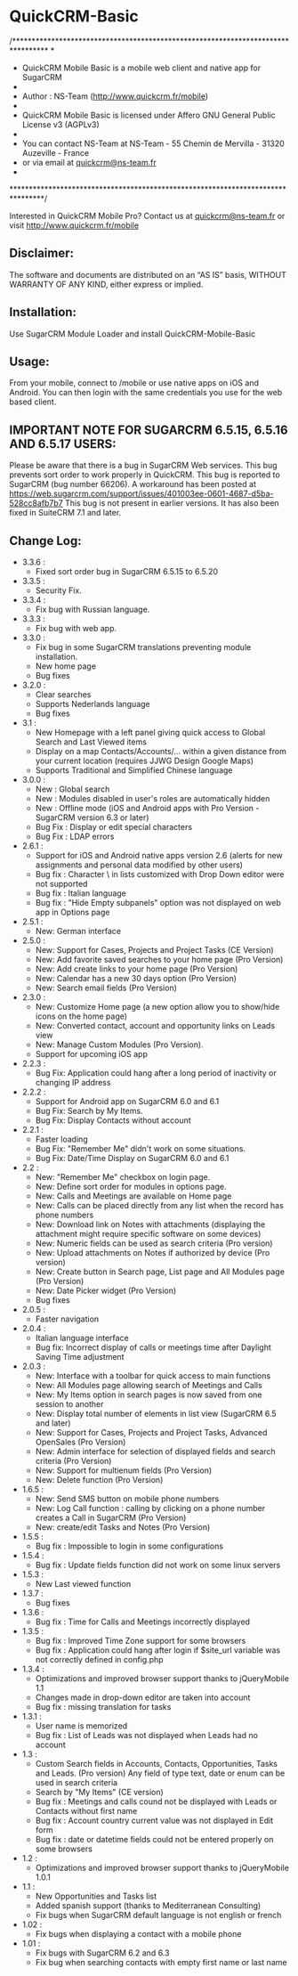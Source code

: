 # QuickCRM-Basic
/*********************************************************************************
 * 
 * QuickCRM Mobile Basic is a mobile web client and native app for SugarCRM
 * 
 * Author : NS-Team (http://www.quickcrm.fr/mobile)
 *
 * QuickCRM Mobile Basic is licensed under Affero GNU General Public License v3 (AGPLv3) 
 * 
 * You can contact NS-Team at NS-Team - 55 Chemin de Mervilla - 31320 Auzeville - France
 * or via email at quickcrm@ns-team.fr
 * 
 ********************************************************************************/

Interested in QuickCRM Mobile Pro?
Contact us at quickcrm@ns-team.fr or visit http://www.quickcrm.fr/mobile

Disclaimer:
-----------
The software and documents are distributed on an “AS IS” basis, WITHOUT WARRANTY OF ANY KIND, either express or implied.

Installation:
-------------
Use SugarCRM Module Loader and install QuickCRM-Mobile-Basic

Usage:
------
From your mobile, connect to <your-sugarcrm-url>/mobile or use native apps on iOS and Android.
You can then login with the same credentials you use for the web based client.

IMPORTANT NOTE FOR SUGARCRM 6.5.15, 6.5.16 AND 6.5.17 USERS:
------------------------------------------------------------
Please be aware that there is a bug in SugarCRM Web services.
This bug prevents sort order to work properly in QuickCRM.
This bug is reported to SugarCRM (bug number 66206). A workaround has been posted at
https://web.sugarcrm.com/support/issues/401003ee-0601-4687-d5ba-528cc8afb7b7
This bug is not present in earlier versions. It has also been fixed in SuiteCRM 7.1 and later.

Change Log:
-----------
- 3.3.6 :
  * Fixed sort order bug in SugarCRM 6.5.15 to 6.5.20
- 3.3.5 :
  * Security Fix.
- 3.3.4 :
  * Fix bug with Russian language.
- 3.3.3 :
  * Fix bug with web app.
- 3.3.0 :
  * Fix bug in some SugarCRM translations preventing module installation.
  * New home page
  * Bug fixes
- 3.2.0 :
  * Clear searches
  * Supports Nederlands language
  * Bug fixes
- 3.1 :
  * New Homepage with a left panel giving quick access to Global Search and Last Viewed items
  * Display on a map Contacts/Accounts/... within a given distance from your current location (requires JJWG Design Google Maps)
  * Supports Traditional and Simplified Chinese language
- 3.0.0 :
  * New : Global search
  * New : Modules disabled in user's roles are automatically hidden
  * New : Offline mode (iOS and Android apps with Pro Version - SugarCRM version 6.3 or later)
  * Bug Fix : Display or edit special characters
  * Bug Fix : LDAP errors
- 2.6.1 :
  * Support for iOS and Android native apps version 2.6 (alerts for new assignments and personal data modified by other users)
  * Bug fix : Character \ in lists customized with Drop Down editor were not supported
  * Bug fix : Italian language
  * Bug fix : "Hide Empty subpanels" option was not displayed on web app in Options page
- 2.5.1 :
  * New: German interface
- 2.5.0 :
  * New: Support for Cases, Projects and Project Tasks (CE Version)
  * New: Add favorite saved searches to your home page (Pro Version)
  * New: Add create links to your home page (Pro Version)
  * New: Calendar has a new 30 days option (Pro Version)
  * New: Search email fields (Pro Version)
- 2.3.0 :
  * New: Customize Home page (a new option allow you to show/hide icons on the home page)
  * New: Converted contact, account and opportunity links on Leads view
  * New: Manage Custom Modules (Pro Version).
  * Support for upcoming iOS app
- 2.2.3 :
  * Bug Fix: Application could hang after a long period of inactivity or changing IP address
- 2.2.2 :
  * Support for Android app on SugarCRM 6.0 and 6.1
  * Bug Fix: Search by My Items.
  * Bug Fix: Display Contacts without account
- 2.2.1 :
  * Faster loading
  * Bug Fix: "Remember Me" didn't work on some situations.
  * Bug Fix: Date/Time Display on SugarCRM 6.0 and 6.1
- 2.2 :
  * New: "Remember Me" checkbox on login page.
  * New: Define sort order for modules in options page.
  * New: Calls and Meetings are available on Home page
  * New: Calls can be placed directly from any list when the record has phone numbers
  * New: Download link on Notes with attachments (displaying the attachment might require specific software on some devices)
  * New: Numeric fields can be used as search criteria (Pro version)
  * New: Upload attachments on Notes if authorized by device (Pro version)
  * New: Create button in Search page, List page and All Modules page (Pro Version)
  * New: Date Picker widget (Pro Version)
  * Bug fixes
- 2.0.5 :
  * Faster navigation
- 2.0.4 :
  * Italian language interface
  * Bug fix: Incorrect display of calls or meetings time after Daylight Saving Time adjustment
- 2.0.3 :
  * New: Interface with a toolbar for quick access to main functions
  * New: All Modules page allowing search of Meetings and Calls
  * New: My Items option in search pages is now saved from one session to another
  * New: Display total number of elements in list view (SugarCRM 6.5 and later)
  * New: Support for Cases, Projects and Project Tasks, Advanced OpenSales (Pro Version)
  * New: Admin interface for selection of displayed fields and search criteria (Pro Version)
  * New: Support for multienum fields (Pro Version)
  * New: Delete function (Pro Version)
- 1.6.5 :
  * New: Send SMS button on mobile phone numbers
  * New: Log Call function : calling by clicking on a phone number creates a Call in SugarCRM (Pro Version)
  * New: create/edit Tasks and Notes (Pro Version)
- 1.5.5 :
  * Bug fix : Impossible to login in some configurations
- 1.5.4 :
  * Bug fix : Update fields function did not work on some linux servers
- 1.5.3 :
  * New Last viewed function
- 1.3.7 :
  * Bug fixes
- 1.3.6 :
  * Bug fix : Time for Calls and Meetings incorrectly displayed
- 1.3.5 :
  * Bug fix : Improved Time Zone support for some browsers
  * Bug fix : Application could hang after login if $site_url variable was not correctly defined in config.php 
- 1.3.4 :
  * Optimizations and improved browser support thanks to jQueryMobile 1.1 
  * Changes made in drop-down editor are taken into account
  * Bug fix : missing translation for tasks
- 1.3.1 :
  * User name is memorized 
  * Bug fix : List of Leads was not displayed when Leads had no account
- 1.3 :
   * Custom Search fields in Accounts, Contacts, Opportunities, Tasks and Leads. (Pro version)
     Any field of type text, date or enum can be used in search criteria
   * Search by "My Items" (CE version)
   * Bug fix : Meetings and calls cound not be displayed with Leads or Contacts without first name
   * Bug fix : Account country current value was not displayed in Edit form
   * Bug fix : date or datetime fields could not be entered properly on some browsers
- 1.2 :
   * Optimizations and improved browser support thanks to jQueryMobile 1.0.1
- 1.1 :
   * New Opportunities and Tasks list
   * Added spanish support (thanks to Mediterranean Consulting)
   * Fix bugs when SugarCRM default language is not english or french
- 1.02 :
   * Fix bugs when displaying a contact with a mobile phone
- 1.01 :
   * Fix bugs with SugarCRM 6.2 and 6.3
   * Fix bug when searching contacts with empty first name or last name
   
